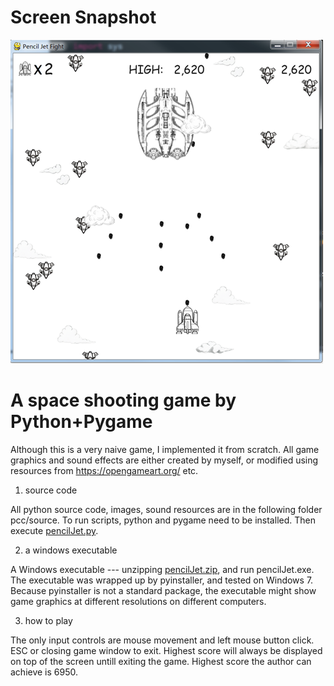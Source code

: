 # Screen Snapshot
![image](https://github.com/botaojia/pygame/blob/pencilJet/pcc/source/images/cover.png)

# A space shooting game by Python+Pygame

Although this is a very naive game, I implemented it from scratch. All game graphics and sound effects are either created by myself, or modified using resources from https://opengameart.org/ etc.

1. source code

All python source code, images, sound resources are in the following folder pcc/source.
To run scripts, python and pygame need to be installed. Then execute [pencilJet.py](https://github.com/botaojia/pygame/blob/pencilJet/pcc/source/pencilJet.py).

2. a windows executable

A Windows executable --- unzipping [pencilJet.zip](https://github.com/botaojia/pygame/blob/pencilJet/pcc/pencilJet.zip), and run pencilJet.exe. The executable was wrapped up by pyinstaller, and tested on Windows 7. Because pyinstaller is not a standard package, the executable might show game graphics at different resolutions on different computers.

3. how to play

The only input controls are mouse movement and left mouse button click.
ESC or closing game window to exit.
Highest score will always be displayed on top of the screen untill exiting the game.
Highest score the author can achieve is 6950.
